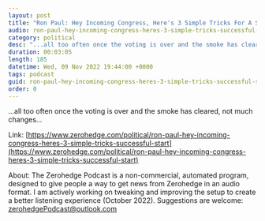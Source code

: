 ```yaml
---
layout: post
title: "Ron Paul: Hey Incoming Congress, Here's 3 Simple Tricks For A Successful Start"
audio: ron-paul-hey-incoming-congress-heres-3-simple-tricks-successful-start-0
category: political
desc: "...all too often once the voting is over and the smoke has cleared, not much changes..."
duration: 00:03:05
length: 185
datetime: Wed, 09 Nov 2022 19:44:00 +0000
tags: podcast
guid: ron-paul-hey-incoming-congress-heres-3-simple-tricks-successful-start-0
order: 0
---
```

...all too often once the voting is over and the smoke has cleared, not much changes...

Link: [https://www.zerohedge.com/political/ron-paul-hey-incoming-congress-heres-3-simple-tricks-successful-start](https://www.zerohedge.com/political/ron-paul-hey-incoming-congress-heres-3-simple-tricks-successful-start)

About: The Zerohedge Podcast is a non-commercial, automated program, designed to give people a way to get news from Zerohedge in an audio format.  I am actively working on tweaking and improving the setup to create a better listening experience (October 2022).  Suggestions are welcome: [zerohedgePodcast@outlook.com](mailto:zerohedgePodcast@outlook.com)